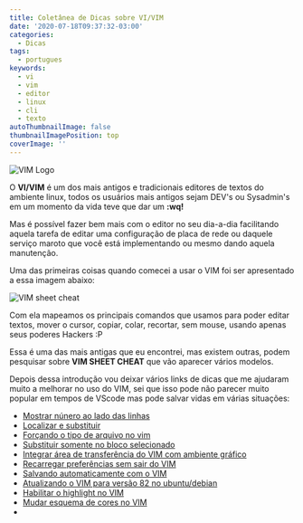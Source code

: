 ```yaml
---
title: Coletânea de Dicas sobre VI/VIM
date: '2020-07-18T09:37:32-03:00'
categories:
  - Dicas
tags:
  - portugues
keywords:
  - vi
  - vim
  - editor
  - linux
  - cli
  - texto
autoThumbnailImage: false
thumbnailImagePosition: top
coverImage: ''
---
```

![VIM Logo](/images/uploads/vimlogo.svg.png)

O **VI/VIM** é um dos mais antigos e tradicionais editores de textos do ambiente linux, todos os usuários mais antigos sejam DEV's ou Sysadmin's em um momento da vida teve que dar um **:wq!**

Mas é possível fazer bem mais com o editor no seu dia-a-dia facilitando aquela tarefa de editar uma configuração de placa de rede ou daquele serviço maroto que você está implementando ou mesmo dando aquela manutenção.

Uma das primeiras coisas quando comecei a usar o VIM foi ser apresentado a essa imagem abaixo:

![VIM sheet cheat](/images/uploads/vi-vim-cheat-sheet.gif)

Com ela mapeamos os principais comandos que usamos para poder editar textos, mover o cursor, copiar, colar, recortar, sem mouse, usando apenas seus poderes Hackers :P

Essa é uma das mais antigas que eu encontrei, mas existem outras, podem pesquisar sobre **VIM SHEET CHEAT** que vão aparecer vários modelos.

Depois dessa introdução vou deixar vários links de dicas que me ajudaram muito a melhorar no uso do VIM, sei que isso pode não parecer muito popular em tempos de VScode mas pode salvar vidas em várias situações:

* [Mostrar núnero ao lado das linhas ](https://www.cyberciti.biz/faq/vim-show-line-numbers-by-default-on-linux/)
* [Localizar e substituir](https://www.cyberciti.biz/faq/vim-text-editor-find-and-replace-all-text/)
* [Forçando o tipo de arquivo no vim](https://www.vivaolinux.com.br/dica/Como-forcar-o-tipo-de-arquivo-no-Vim)
* [Substituir somente no bloco selecionado](https://www.vivaolinux.com.br/dica/Vim-substituindo-somente-no-bloco-selecionado)
* [Integrar área de transferência do VIM com ambiente gráfico](https://www.vivaolinux.com.br/dica/Integrar-area-de-Transferencia-do-Vim-com-Ambiente-Grafico)
* [Recarregar preferências sem sair do VIM](https://www.vivaolinux.com.br/dica/Recarregar-o-vimrc-sem-sair-do-Vim)
* [Salvando automaticamente com o VIM](https://www.vivaolinux.com.br/dica/Salvar-automaticamente-no-Vim)
* [Atualizando o VIM para versão 82 no ubuntu/debian](https://www.vivaolinux.com.br/dica/Atualizando-Instalando-o-VIM-82-UbuntuDebianMint-e-Derivados)
* [Habilitar o highlight no VIM](https://www.vivaolinux.com.br/dica/Habilitar-highlight-na-busca-do-Vim)
* [Mudar esquema de cores no VIM](https://www.vivaolinux.com.br/dica/Mudando-o-tema-do-Vim-esquema-de-cores)
*
